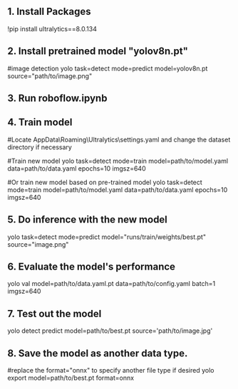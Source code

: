 ## 1. Install Packages
!pip install ultralytics==8.0.134

## 2. Install pretrained model "yolov8n.pt"
#image detection
yolo task=detect mode=predict model=yolov8n.pt source="path/to/image.png" 

## 3. Run roboflow.ipynb

## 4. Train model
#Locate AppData\Roaming\Ultralytics\settings.yaml and change the dataset directory if necessary

#Train new model
yolo task=detect mode=train model=path/to/model.yaml data=path/to/data.yaml epochs=10 imgsz=640

#Or train new model based on pre-trained model
yolo task=detect mode=train model=path/to/model.yaml data=path/to/data.yaml epochs=10 imgsz=640

## 5. Do inference with the new model
yolo task=detect mode=predict model="runs/train/weights/best.pt" source="image.png"

## 6. Evaluate the model's performance
yolo val model=path/to/data.yaml.pt data=path/to/config.yaml batch=1 imgsz=640

## 7. Test out the model
yolo detect predict model=path/to/best.pt source='path/to/image.jpg'

## 8. Save the model as another data type.
#replace the format="onnx" to specify another file type if desired
yolo export model=path/to/best.pt format=onnx